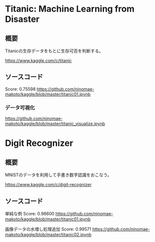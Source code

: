 

# Titanic: Machine Learning from Disaster

## 概要
Titanicの生存データをもとに生存可否を判断する。

https://www.kaggle.com/c/titanic

## ソースコード
Score: 0.75598
https://github.com/ninomae-makoto/kaggle/blob/master/titanic01.ipynb

### データ可視化
https://github.com/ninomae-makoto/kaggle/blob/master/titanic_visualize.ipynb

# Digit Recognizer

## 概要
MNISTのデータを利用して手書き数字認識をおこなう。

https://www.kaggle.com/c/digit-recognizer

## ソースコード

単純な例
Score: 0.98600
https://github.com/ninomae-makoto/kaggle/blob/master/titanic01.ipynb

画像データの水増し処理追加
Score: 0.99571
https://github.com/ninomae-makoto/kaggle/blob/master/titanic02.ipynb
